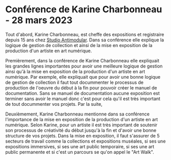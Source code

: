 # Conférence de Karine Charbonneau - 28 mars 2023

Tout d'abord, Karine Charbonneau, est cheffe des expositions et registraire depuis 15 ans chez [Studio Antimodular](https://www.lozano-hemmer.com). Dans sa conférence elle explique la logique de gestion de collection et ainsi de la mise en exposition de la production d'un artiste en art numérique. 

Premièrement, dans la conférence de Karine Charbonneau elle expliquait les grandes lignes importantes pour avoir une meilleure logique de gestion ainsi qu'à la mise en exposition de la production d'un artiste en art numérique. Par exemple, elle expliquait que pour avoir une bonne logique de gestion de collection il faut tout docummenter le processus de production de l'oeuvre du début à la fin pour pouvoir créer le manuel de documentation. Sans se manuel de documentation aucune exposition est terminer sans avoir le manuel donc c'est pour cela qu'il est très important de tout docummenter vos projets. Par la suite, 


Deuxièmement, Karine Charbonneau mentionne dans sa conférence l'importance de la mise en exposition de la production d'un artiste en art numérique. Selon Karine, pour un artiste il est très important de soutenir son processus de créativité du début jusqu'à la fin et d'avoir une bonne structure de vos projets. Dans la mise en exposition, il faut s'assurer de 5 secteurs de travail comme la collections et expositions muséales, si ses une expositions immersives, si ses une art public temporaire, si ses une art public permanente et si c'est un parcours se qu'on appel le "Art Walk". 
